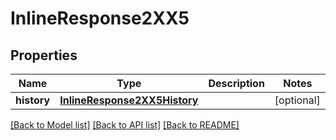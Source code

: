 # InlineResponse2XX5

## Properties
Name | Type | Description | Notes
------------ | ------------- | ------------- | -------------
**history** | [**InlineResponse2XX5History**](InlineResponse2XX5History.md) |  | [optional] 

[[Back to Model list]](../README.md#documentation-for-models) [[Back to API list]](../README.md#documentation-for-api-endpoints) [[Back to README]](../README.md)


